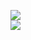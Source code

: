 [![](https://img.shields.io/badge/Made%20With-Github%20Spray-lightgrey.svg?style=for-the-badge&logo=github)](https://github.com/Annihil/github-spray#21846)  
[![](https://i.imgur.com/2DrTn0Z.gif)](https://github.com/Annihil/github-spray)